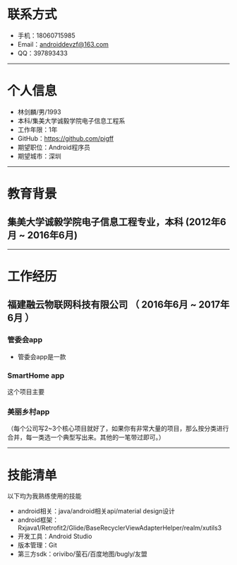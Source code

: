 # 联系方式

- 手机：18060715985
- Email：androiddevzf@163.com
- QQ：397893433

---

# 个人信息

 - 林剑麟/男/1993 
 - 本科/集美大学诚毅学院电子信息工程系
 - 工作年限：1年
 - GitHub：https://github.com/pigff
 - 期望职位：Android程序员
 - 期望城市：深圳

---

# 教育背景

## 集美大学诚毅学院电子信息工程专业，本科 (2012年6月 ~ 2016年6月)

---

# 工作经历

## 福建融云物联网科技有限公司 （ 2016年6月 ~ 2017年6月 ）

### 管委会app 
- 管委会app是一款


### SmartHome app 
这个项目主要


### 美丽乡村app

（每个公司写2~3个核心项目就好了，如果你有非常大量的项目，那么按分类进行合并，每一类选一个典型写出来。其他的一笔带过即可。）

---

# 技能清单

以下均为我熟练使用的技能

- android相关：java/android相关api/material design设计
- android框架：Rxjava1/Retrofit2/Glide/BaseRecyclerViewAdapterHelper/realm/xutils3
- 开发工具：Android Studio
- 版本管理：Git
- 第三方sdk：orivibo/萤石/百度地图/bugly/友盟
